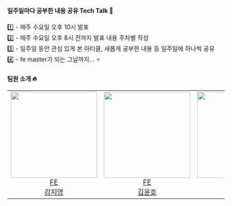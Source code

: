 #### 일주일마다 공부한 내용 공유 Tech Talk 💬

1️⃣  - 매주 수요일 오후 10시 발표 <br/>
2️⃣  - 매주 수요일 오후 8시 전까지 발표 내용 주차별 작성 <br/>
3️⃣  - 일주일 동안 관심 있게 본 아티클, 새롭게 공부한 내용 등 일주일에 하나씩 공유 <br/>
4️⃣  - fe master가 되는 그날까지... ⭐️

#### 팀원 소개 🔥 

<table>

<tr>
  <td align=center>
    <a href="https://github.com/99-zziy">
    <img src="https://github.com/99-zziy.png" width="200px" />
    <br/>
    FE 
    <br/>
    강지영
    </a>
  </td>
 
  <td align=center>
    <a href="https://github.com/kimyouknow">
    <img src="https://github.com/kimyouknow.png" width="200px" />
    <br/>
    FE 
    <br/>
    김윤호
    </a>
  </td>
  
  <td align=center>
    <a href="https://github.com/wonho1401">
    <img src="https://github.com/wonho1401.png" width="200px"  />
    <br/>
    FE 
    <br/>
    정원호
    </a>
  </td>
  
  <td align=center>
    <a href="https://github.com/HyewonKkang">
    <img src="https://github.com/HyewonKkang.png" width="200px"  />
    <br/>
    FE 
    <br/>
    강혜원
    </a>
  </td>
  
</tr>
</table>



